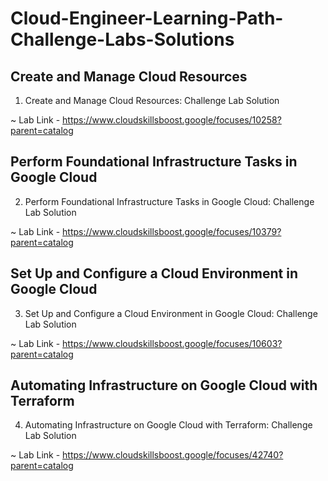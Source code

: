 # Cloud-Engineer-Learning-Path-Challenge-Labs-Solutions


## Create and Manage Cloud Resources

1. Create and Manage Cloud Resources: Challenge Lab Solution

~ Lab Link - https://www.cloudskillsboost.google/focuses/10258?parent=catalog



## Perform Foundational Infrastructure Tasks in Google Cloud

2. Perform Foundational Infrastructure Tasks in Google Cloud: Challenge Lab Solution

~ Lab Link - https://www.cloudskillsboost.google/focuses/10379?parent=catalog



## Set Up and Configure a Cloud Environment in Google Cloud

3. Set Up and Configure a Cloud Environment in Google Cloud: Challenge Lab Solution

~ Lab Link - https://www.cloudskillsboost.google/focuses/10603?parent=catalog



## Automating Infrastructure on Google Cloud with Terraform

4. Automating Infrastructure on Google Cloud with Terraform: Challenge Lab Solution

~ Lab Link - https://www.cloudskillsboost.google/focuses/42740?parent=catalog
